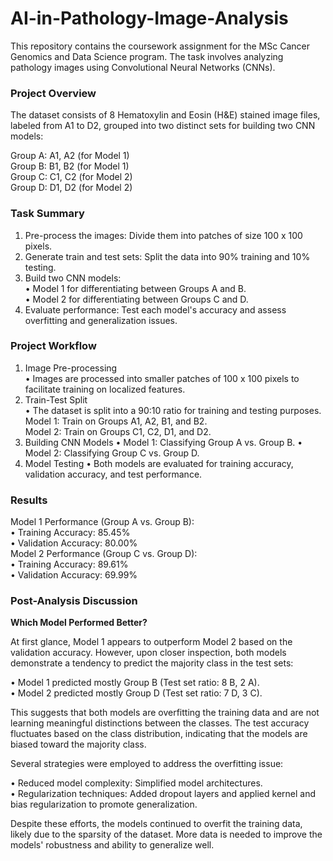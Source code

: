 # AI-in-Pathology-Image-Analysis

This repository contains the coursework assignment for the MSc Cancer Genomics and Data Science program. The task involves analyzing pathology images using Convolutional Neural Networks (CNNs).  

### Project Overview  

The dataset consists of 8 Hematoxylin and Eosin (H&E) stained image files, labeled from A1 to D2, grouped into two distinct sets for building two CNN models:  

Group A: A1, A2 (for Model 1)  
Group B: B1, B2 (for Model 1)  
Group C: C1, C2 (for Model 2)  
Group D: D1, D2 (for Model 2)  


### Task Summary  

1) Pre-process the images: Divide them into patches of size 100 x 100 pixels.  
2) Generate train and test sets: Split the data into 90% training and 10% testing.  
3) Build two CNN models:  
   • Model 1 for differentiating between Groups A and B.  
   • Model 2 for differentiating between Groups C and D.  
4) Evaluate performance: Test each model's accuracy and assess overfitting and generalization issues.  


### Project Workflow  

1) Image Pre-processing  
   • Images are processed into smaller patches of 100 x 100 pixels to facilitate training on localized features.  
2) Train-Test Split  
   • The dataset is split into a 90:10 ratio for training and testing purposes.  
        Model 1: Train on Groups A1, A2, B1, and B2.    
        Model 2: Train on Groups C1, C2, D1, and D2.  
3) Building CNN Models
   • Model 1: Classifying Group A vs. Group B.
   • Model 2: Classifying Group C vs. Group D.
4) Model Testing
  • Both models are evaluated for training accuracy, validation accuracy, and test performance.  
  

### Results  
  
Model 1 Performance (Group A vs. Group B):  
• Training Accuracy: 85.45%  
• Validation Accuracy: 80.00%  
Model 2 Performance (Group C vs. Group D):  
• Training Accuracy: 89.61%  
• Validation Accuracy: 69.99%  
  
### Post-Analysis Discussion  
  
**Which Model Performed Better?**  

At first glance, Model 1 appears to outperform Model 2 based on the validation accuracy. However, upon closer inspection, both models demonstrate a tendency to predict the majority class in the test sets:  
  
• Model 1 predicted mostly Group B (Test set ratio: 8 B, 2 A).  
• Model 2 predicted mostly Group D (Test set ratio: 7 D, 3 C).  
  
This suggests that both models are overfitting the training data and are not learning meaningful distinctions between the classes. The test accuracy fluctuates based on the class distribution, indicating that the models are biased toward the majority class.  
  
Several strategies were employed to address the overfitting issue:  

• Reduced model complexity: Simplified model architectures.  
• Regularization techniques: Added dropout layers and applied kernel and bias regularization to promote generalization.  

Despite these efforts, the models continued to overfit the training data, likely due to the sparsity of the dataset. More data is needed to improve the models' robustness and ability to generalize well.  


